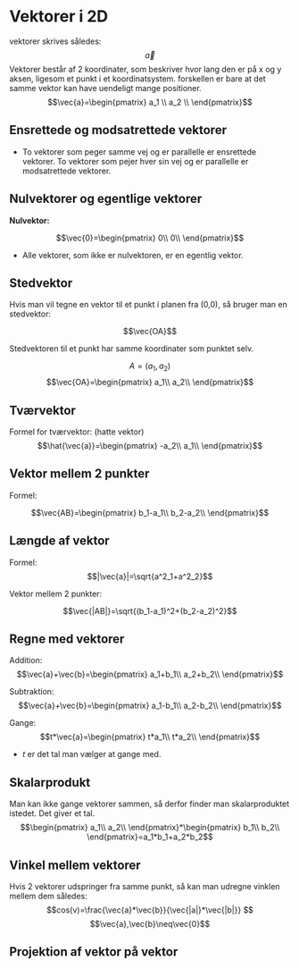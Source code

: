 # Vektorer i 2D

vektorer skrives således:
$$\vec{a}$$
Vektorer består af 2 koordinater, som beskriver hvor lang den er på x og y aksen, ligesom et punkt i et koordinatsystem. forskellen er bare at det samme vektor kan have uendeligt mange positioner.
$$\vec{a}=\begin{pmatrix}
a_1 \\
a_2 \\
\end{pmatrix}$$

## Ensrettede og modsatrettede vektorer
* To vektorer som peger samme vej og er parallelle er ensrettede vektorer. To vektorer som pejer hver sin vej og er parallelle er modsatrettede vektorer. 

## Nulvektorer og egentlige vektorer

**Nulvektor:**

$$\vec{0}=\begin{pmatrix}
0\\
0\\
\end{pmatrix}$$

* Alle vektorer, som ikke er nulvektoren, er en egentlig vektor.

## Stedvektor
Hvis man vil tegne en vektor til et punkt i planen fra (0,0), så bruger man en stedvektor:

$$\vec{OA}$$

Stedvektoren til et punkt har samme koordinater som punktet selv.

$$A = (a_1,a_2)$$
$$\vec{OA}=\begin{pmatrix}
a_1\\
a_2\\
\end{pmatrix}$$

## Tværvektor
Formel for tværvektor: (hatte vektor)
$$\hat{\vec{a}}=\begin{pmatrix}
-a_2\\
a_1\\
\end{pmatrix}$$

## Vektor mellem 2 punkter
Formel:

$$\vec{AB}=\begin{pmatrix}
b_1-a_1\\
b_2-a_2\\
\end{pmatrix}$$

## Længde af vektor
Formel:
$$|\vec{a}|=\sqrt{a^2_1+a^2_2}$$

Vektor mellem 2 punkter:

$$\vec{|AB|}=\sqrt{(b_1-a_1)^2+(b_2-a_2)^2}$$


## Regne med vektorer

Addition:
$$\vec{a}+\vec{b}=\begin{pmatrix}
a_1+b_1\\
a_2+b_2\\
\end{pmatrix}$$

Subtraktion:
$$\vec{a}+\vec{b}=\begin{pmatrix}
a_1-b_1\\
a_2-b_2\\
\end{pmatrix}$$

Gange:
$$t*\vec{a}=\begin{pmatrix}
t*a_1\\
t*a_2\\
\end{pmatrix}$$
* $t$ er det tal man vælger at gange med. 

## Skalarprodukt
Man kan ikke gange vektorer sammen, så derfor finder man skalarproduktet istedet. Det giver et tal. 
$$\begin{pmatrix}
a_1\\
a_2\\
\end{pmatrix}*\begin{pmatrix}
b_1\\
b_2\\
\end{pmatrix}=a_1*b_1+a_2*b_2$$
    

## Vinkel mellem vektorer
Hvis 2 vektorer udspringer fra samme punkt, så kan man udregne vinklen mellem dem således:  
$$cos(v)=\frac{\vec{a}*\vec{b}}{\vec{|a|}*\vec{|b|}} $$
$$\vec{a},\vec{b}\neq\vec{0}$$

## Projektion af vektor på vektor
